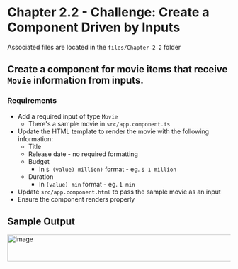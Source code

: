 # Chapter 2.2 - Challenge: Create a Component Driven by Inputs
Associated files are located in the `files/Chapter-2-2` folder
## Create a component for movie items that receive `Movie` information from inputs.
### Requirements
- Add a required input of type `Movie`
  - There's a sample movie in `src/app.component.ts`
- Update the HTML template to render the movie with the following information:
  - Title
  - Release date - no required formatting
  - Budget
    - In `$ (value) million)` format - eg. `$ 1 million`
  - Duration
    - In `(value) min` format - eg. `1 min`
- Update `src/app.component.html` to pass the sample movie as an input
- Ensure the component renders properly

## Sample Output
<img width="817" height="61" alt="image" src="https://github.com/user-attachments/assets/26e84f82-221e-4199-b694-8b1c3c6c5976" />
